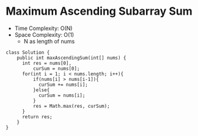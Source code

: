 # Maximum Ascending Subarray Sum

- Time Complexity: O(N)
- Space Complexity: O(1)
  - N as length of nums

```
class Solution {
    public int maxAscendingSum(int[] nums) {
      int res = nums[0],
          curSum = nums[0];
      for(int i = 1; i < nums.length; i++){
          if(nums[i] > nums[i-1]){
            curSum += nums[i];
          }else{
            curSum = nums[i];
          }
          res = Math.max(res, curSum);
      }
      return res;
    }
}
```
